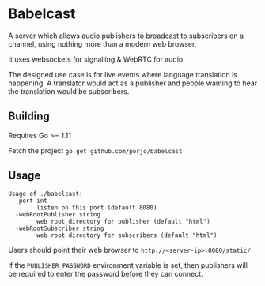 # Babelcast

A server which allows audio publishers to broadcast to subscribers on a channel, using nothing more than a modern web browser.

It uses websockets for signalling & WebRTC for audio.

The designed use case is for live events where language translation is happening.
A translator would act as a publisher and people wanting to hear the translation would be subscribers.

## Building

Requires Go >= 1.11

Fetch the project `go get github.com/porjo/babelcast`

## Usage

```
Usage of ./babelcast:
  -port int
    	listen on this port (default 8080)
  -webRootPublisher string
    	web root directory for publisher (default "html")
  -webRootSubscriber string
    	web root directory for subscribers (default "html")
```

Users should point their web browser to `http://<server-ip>:8080/static/`

If the `PUBLISHER_PASSWORD` environment variable is set, then publishers will be required to enter the
password before they can connect.
